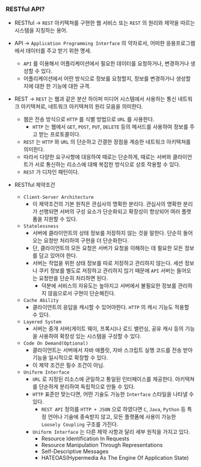 ### RESTful API?

* RESTful -> ``REST`` 아키텍쳐를 구현한 웹 서비스 또는 ``REST`` 의 원리와 제약을 따르는 시스템을 지칭하는 용어.

* API -> ``Application Programming Interface`` 의 약자로서, 어떠한 응용프로그램에서 데이터를 주고 받기 위한 명세.
  * ``API`` 를 이용해서 어플리케이션에서 필요한 데이터를 요청하거나, 변경하거나 생성할 수 있다.
  * 어플리케이션에서 어떤 방식으로 정보를 요청할지, 정보를 변경하거나 생성할지에 대한 한 기능에 대한 규격.
  
* REST -> ``REST`` 는 웹과 같은 분산 하이퍼 미디어 시스템에서 사용하는 통신 네트워크 아키텍쳐로, 네트워크 아키텍쳐의 원리 모음을 의미한다.
  * 웹은 전송 방식으로 ``HTTP`` 를 식별 방법으로 ``URL`` 를 사용한다.
    * ``HTTP`` 는 웹에서 ``GET``, ``POST``, ``PUT``, ``DELETE`` 등의 메서드를 사용하여 정보를 주고 받는 프로토콜이다.
  * ``REST`` 는 ``HTTP`` 와 ``URL`` 의 단순하고 간결한 장점을 계승한 네트워크 아키텍쳐를 의미한다.
  * 따라서 다양한 요구사항에 대응하여 때로는 단순하게, 때로는 서버와 클라이언트가 서로 통신하는 리소스에 대해 복잡한 방식으로 상호 작용할 수 있다.
  * ``REST`` 가 디자인 패턴이다.
  
* RESTful 제약조건
  * ``Client-Server Architecture``
    * 이 제약조건의 기본 원칙은 관심사의 명확한 분리다. 관심사의 명확한 분리가 선행되면 서버의 구성 요소가 단순화되고 확장성이 향상되어 여러 플랫폼을 지원할 수 있다.
  * ``Statelessness``
    * 서버에 클라이언트의 상태 정보를 저장하지 않는 것을 말한다. 단순히 들어오는 요청만 처리하여 구현을 더 단순화한다.
    * 단, 클라이언트의 모든 요청은 서버가 요청을 이해하는 데 필요한 모든 정보를 담고 있어야 한다.
    * 서버는 작업을 위한 상태 정보를 따로 저장하고 관리하지 않는다. 세션 정보나 쿠키 정보를 별도로 저장하고 관리하지 읺기 때문에 ``API`` 서버는 들어오는 요청만을 단순히 처리하면 된다.
      * 덕분에 서비스의 자유도는 높아지고 서버에서 불필요한 정보를 관리하지 않음으로서 구현이 단순해진다.
  * ``Cache Ability``
    * 클라이언트의 응답을 캐시할 수 있어야한다. ``HTTP`` 의 캐시 기능도 적용할 수 있다.
  * ``Layered System``
    * 서버는 중개 서버(게이트 웨이, 프록시)나 로드 밸런싱, 공유 캐시 등의 기능을 사용하여 확장성 있는 시스템을 구성할 수 있다.
  * ``Code On Demand(Optional)``
    * 클라이언트는 서버에서 자바 애플릿, 자바 스크립트 실행 코드를 전송 받아 기능을 일시적으로 확장할 수 있다.
    * 이 제약 조건은 필수 조건이 아님.
  * ``Uniform Interface``
    * ``URL`` 로 지정된 리소스에 균일하고 통일된 인터페이스를 제공한다. 아키텍쳐를 단순하게 분리하여 독립적으로 만들 수 있다.
    * ``HTTP`` 표준만 맞는다면, 어떤 기술도 가능한 ``Interface`` 스타일을 나타낼 수 있다.
      * ``REST API`` 정의를 ``HTTP + JSON`` 으로 하였다면 ``C``, ``Java``, ``Python`` 등 특정 언어나 기술에 종속받지 않고, 모든 플랫폼에 사용이 가능한 ``Loosely Coupling`` 구조를 가진다.
    * ``Uniform Interface`` 는 다른 제약 사항과 달리 세부 원칙을 가지고 있다.
      * Resource Identification In Requests
      * Resource Manipulation Through Representations
      * Self-Descriptive Messages
      * HATEOAS(Hypermedia As The Engine Of Application State)
